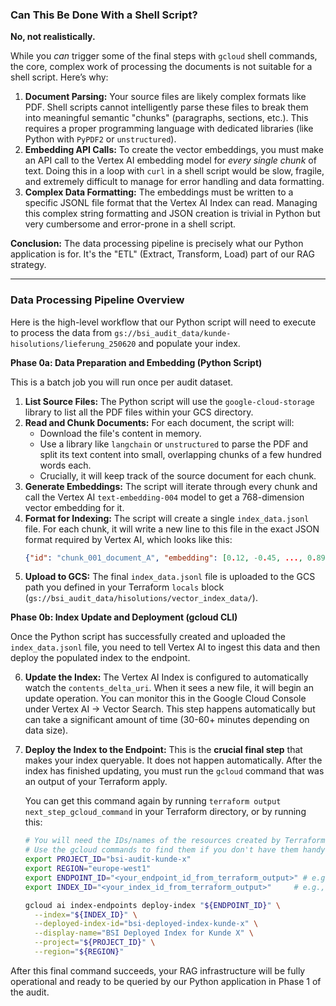 ### Can This Be Done With a Shell Script?

**No, not realistically.**

While you *can* trigger some of the final steps with `gcloud` shell commands, the core, complex work of processing the documents is not suitable for a shell script. Here’s why:

1.  **Document Parsing:** Your source files are likely complex formats like PDF. Shell scripts cannot intelligently parse these files to break them into meaningful semantic "chunks" (paragraphs, sections, etc.). This requires a proper programming language with dedicated libraries (like Python with `PyPDF2` or `unstructured`).
2.  **Embedding API Calls:** To create the vector embeddings, you must make an API call to the Vertex AI embedding model for *every single chunk* of text. Doing this in a loop with `curl` in a shell script would be slow, fragile, and extremely difficult to manage for error handling and data formatting.
3.  **Complex Data Formatting:** The embeddings must be written to a specific JSONL file format that the Vertex AI Index can read. Managing this complex string formatting and JSON creation is trivial in Python but very cumbersome and error-prone in a shell script.

**Conclusion:** The data processing pipeline is precisely what our Python application is for. It's the "ETL" (Extract, Transform, Load) part of our RAG strategy.

---

### Data Processing Pipeline Overview

Here is the high-level workflow that our Python script will need to execute to process the data from `gs://bsi_audit_data/kunde-hisolutions/lieferung_250620` and populate your index.

**Phase 0a: Data Preparation and Embedding (Python Script)**

This is a batch job you will run once per audit dataset.

1.  **List Source Files:** The Python script will use the `google-cloud-storage` library to list all the PDF files within your GCS directory.
2.  **Read and Chunk Documents:** For each document, the script will:
    *   Download the file's content in memory.
    *   Use a library like `langchain` or `unstructured` to parse the PDF and split its text content into small, overlapping chunks of a few hundred words each.
    *   Crucially, it will keep track of the source document for each chunk.
3.  **Generate Embeddings:** The script will iterate through every chunk and call the Vertex AI `text-embedding-004` model to get a 768-dimension vector embedding for it.
4.  **Format for Indexing:** The script will create a single `index_data.jsonl` file. For each chunk, it will write a new line to this file in the exact JSON format required by Vertex AI, which looks like this:
    ```json
    {"id": "chunk_001_document_A", "embedding": [0.12, -0.45, ..., 0.89], "restricts": [{"namespace": "source_document", "allow": ["document_A.pdf"]}]}
    ```
5.  **Upload to GCS:** The final `index_data.jsonl` file is uploaded to the GCS path you defined in your Terraform `locals` block (`gs://bsi_audit_data/hisolutions/vector_index_data/`).

**Phase 0b: Index Update and Deployment (gcloud CLI)**

Once the Python script has successfully created and uploaded the `index_data.jsonl` file, you need to tell Vertex AI to ingest this data and then deploy the populated index to the endpoint.

6.  **Update the Index:** The Vertex AI Index is configured to automatically watch the `contents_delta_uri`. When it sees a new file, it will begin an update operation. You can monitor this in the Google Cloud Console under Vertex AI -> Vector Search. This step happens automatically but can take a significant amount of time (30-60+ minutes depending on data size).

7.  **Deploy the Index to the Endpoint:** This is the **crucial final step** that makes your index queryable. It does not happen automatically. After the index has finished updating, you must run the `gcloud` command that was an output of your Terraform apply.

    You can get this command again by running `terraform output next_step_gcloud_command` in your Terraform directory, or by running this:

    ```bash
    # You will need the IDs/names of the resources created by Terraform.
    # Use the gcloud commands to find them if you don't have them handy.
    export PROJECT_ID="bsi-audit-kunde-x"
    export REGION="europe-west1"
    export ENDPOINT_ID="<your_endpoint_id_from_terraform_output>" # e.g., 1234567890123456789
    export INDEX_ID="<your_index_id_from_terraform_output>"     # e.g., bsi-audit-index-kunde-x

    gcloud ai index-endpoints deploy-index "${ENDPOINT_ID}" \
      --index="${INDEX_ID}" \
      --deployed-index-id="bsi-deployed-index-kunde-x" \
      --display-name="BSI Deployed Index for Kunde X" \
      --project="${PROJECT_ID}" \
      --region="${REGION}"
    ```

After this final command succeeds, your RAG infrastructure will be fully operational and ready to be queried by our Python application in Phase 1 of the audit.